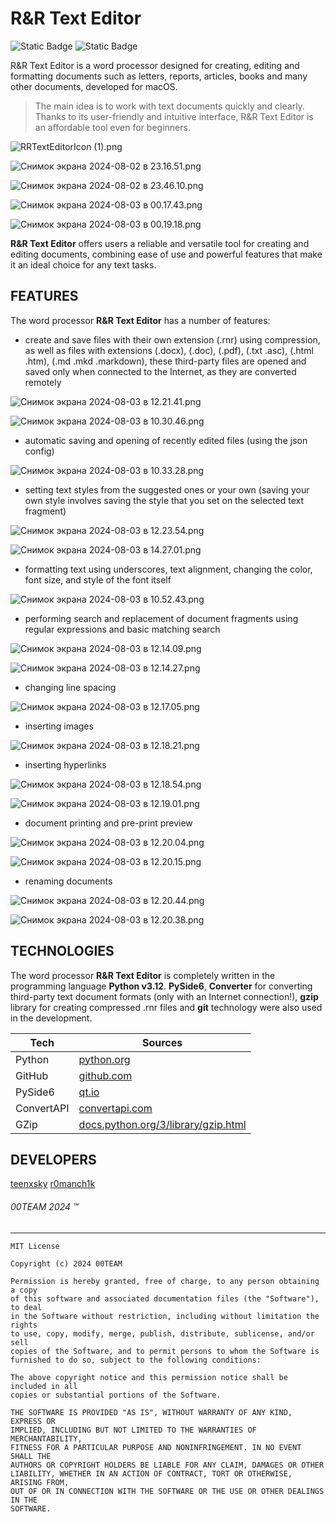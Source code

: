 # R&R Text Editor
![Static Badge](https://img.shields.io/badge/R%26R_Text_Editor-v1.0.2-blue?style=flat-square&labelColor=gray) ![Static Badge](https://img.shields.io/badge/For-MacOS-blue?style=flat-square&labelColor=white)

R&R Text Editor is a word processor designed for creating, editing and formatting documents such as letters, reports, articles, books and many other documents, developed for macOS.

> The main idea is to work with text documents quickly and clearly. Thanks to its user-friendly and intuitive interface, R&R Text Editor is an affordable tool even for beginners.

![RRTextEditorIcon (1).png](https://s.iimg.su/s/03/9AODCjrVWrjy8WTrYjWyCEQAUOFCBOifi3M72pBg.png)

![Снимок экрана 2024-08-02 в 23.16.51.png](https://s.iimg.su/s/02/KKH0rdgb8TEP2kkLsVBo3rAwYkCyLrerviX1OUfU.png)

![Снимок экрана 2024-08-02 в 23.46.10.png](https://s.iimg.su/s/02/4LQWWoa4pypTGw4YP2Y7yyyDEo7XQaPD98iav3AF.png)

![Снимок экрана 2024-08-03 в 00.17.43.png](https://s.iimg.su/s/02/6SmCAk6ZQGQMhR7nm1R4jJLbI7c0QvJmDHyBY26w.png)

![Снимок экрана 2024-08-03 в 00.19.18.png](https://s.iimg.su/s/02/1om8fVNJUdNqTGaGntPDQx3lNzNWd8aVghjmcJWz.png)

**R&R Text Editor** offers users a reliable and versatile tool for creating and editing documents, combining ease of use and powerful features that make it an ideal choice for any text tasks.

## FEATURES
The word processor **R&R Text Editor** has a number of features:

 - create and save files with their own extension (.rnr) using compression, as well as files with extensions (.docx), (.doc), (.pdf), (.txt .asc), (.html .htm), (.md .mkd .markdown), these third-party files are opened and saved only when connected to the Internet, as they are converted remotely

 ![Снимок экрана 2024-08-03 в 12.21.41.png](https://s.iimg.su/s/03/flLPSRwM7uPoTTOaBu3WcWA0y5zp855No0aBgytz.png)

 ![Снимок экрана 2024-08-03 в 10.30.46.png](https://s.iimg.su/s/03/kzhsGyalmhbZ1VtIFfXin5wZ82aGAcV65dnwnoTc.png)

- automatic saving and opening of recently edited files (using the json config)

![Снимок экрана 2024-08-03 в 10.33.28.png](https://s.iimg.su/s/03/h2WZqadT2jTGUHnDbOh26reuBgXNoXYtCSukDumS.png)

- setting text styles from the suggested ones or your own (saving your own style involves saving the style that you set on the selected text fragment)

![Снимок экрана 2024-08-03 в 12.23.54.png](https://s.iimg.su/s/03/lKN0bH0jM6x0WCe3iyH2HdQkqVxRHfKMOD1OsIWx.png)

![Снимок экрана 2024-08-03 в 14.27.01.png](https://s.iimg.su/s/03/iIMkztMuUqAB196p1SLXP6gjnFUMfIrCW1TUpKFe.png)

- formatting text using underscores, text alignment, changing the color, font size, and style of the font itself

![Снимок экрана 2024-08-03 в 10.52.43.png](https://s.iimg.su/s/03/WuQ5aXaxwhD5QeIKxW46ljqvd7GCvOjUdtGEWjGm.png)

- performing search and replacement of document fragments using regular expressions and basic matching search

![Снимок экрана 2024-08-03 в 12.14.09.png](https://s.iimg.su/s/03/EsEHStWH3fAnFtUQMjHiyZXLK5XgMpCXkfWBlJuX.png)

![Снимок экрана 2024-08-03 в 12.14.27.png](https://s.iimg.su/s/03/VJdfUiQD84NpJUj8011yX1xInZgdE70YUPTwVPK5.png)

- changing line spacing

![Снимок экрана 2024-08-03 в 12.17.05.png](https://s.iimg.su/s/03/hw3gEfhcC7LIArn5muGEOwfKqys9MTi2BITGkVrL.png)

- inserting images

![Снимок экрана 2024-08-03 в 12.18.21.png](https://s.iimg.su/s/03/qMNsCWLTx13jyBaHKUBU4lKeemAB2xAzFTffQyBP.png)

- inserting hyperlinks

![Снимок экрана 2024-08-03 в 12.18.54.png](https://s.iimg.su/s/03/F3wQyPXlwlsd5sx5NSrHHu0WDGtLTUjbWnlEjhFz.png)

![Снимок экрана 2024-08-03 в 12.19.01.png](https://s.iimg.su/s/03/yTScXb6oYR63RvfrVlYapeEn3RFP2ABs2FKJEyPU.png)

- document printing and pre-print preview

![Снимок экрана 2024-08-03 в 12.20.04.png](https://s.iimg.su/s/03/rcyLWyGsJBwmDQzEW0xiQQ1QMcVHBU7exFHIuK9k.png)

![Снимок экрана 2024-08-03 в 12.20.15.png](https://s.iimg.su/s/03/hnVfodtopowEBdSLnr3xm1JmgKzE9j4pTI8WmdPX.png)

- renaming documents

![Снимок экрана 2024-08-03 в 12.20.44.png](https://s.iimg.su/s/03/50ncO0Xj5jCFVGXThhR4R7N8oR6kvQE0YsGwvA7f.png)

![Снимок экрана 2024-08-03 в 12.20.38.png](https://s.iimg.su/s/03/C8ZFwHIp7FcgyUND6mQXDpiDkhjzdODqCNJnowOC.png)


## TECHNOLOGIES
The word processor **R&R Text Editor** is completely written in the programming language **Python v3.12**. **PySide6**, **Converter** for converting third-party text document formats (only with an Internet connection!), **gzip** library for creating compressed .rnr files and **git** technology were also used in the development.

| Tech | Sources |
| ------ | -------------------- |
| Python | [python.org][SRCp] |
| GitHub | [github.com][SRCg] |
| PySide6 | [qt.io][SRCt] |
| ConvertAPI | [convertapi.com][SRCc] |
| GZip| [docs.python.org/3/library/gzip.html][SRCz]|

## DEVELOPERS
[teenxsky](https://github.com/teenxsky)
[r0manch1k](https://github.com/r0manch1k)

###### 00TEAM 2024 ™
[SRCt]: <https://doc.qt.io/qtforpython-6/index.html>
[SRCg]: <https://github.com/> 
[SRCp]: <https://www.python.org/>
[SRCc]: <https://www.convertapi.com>
[SRCz]: <https://docs.python.org/3/library/gzip.html>

---

```
MIT License

Copyright (c) 2024 00TEAM

Permission is hereby granted, free of charge, to any person obtaining a copy
of this software and associated documentation files (the "Software"), to deal
in the Software without restriction, including without limitation the rights
to use, copy, modify, merge, publish, distribute, sublicense, and/or sell
copies of the Software, and to permit persons to whom the Software is
furnished to do so, subject to the following conditions:

The above copyright notice and this permission notice shall be included in all
copies or substantial portions of the Software.

THE SOFTWARE IS PROVIDED "AS IS", WITHOUT WARRANTY OF ANY KIND, EXPRESS OR
IMPLIED, INCLUDING BUT NOT LIMITED TO THE WARRANTIES OF MERCHANTABILITY,
FITNESS FOR A PARTICULAR PURPOSE AND NONINFRINGEMENT. IN NO EVENT SHALL THE
AUTHORS OR COPYRIGHT HOLDERS BE LIABLE FOR ANY CLAIM, DAMAGES OR OTHER
LIABILITY, WHETHER IN AN ACTION OF CONTRACT, TORT OR OTHERWISE, ARISING FROM,
OUT OF OR IN CONNECTION WITH THE SOFTWARE OR THE USE OR OTHER DEALINGS IN THE
SOFTWARE.
```
